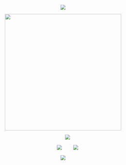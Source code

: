 <div id="header" align="center">

![](https://64.media.tumblr.com/2857b9a30438ccdedaee10640f67c004/9b3d23371e389d3a-1a/s500x750/5aa0fedb33167312e6f504a9933926a4688cd07d.pnj)
<div id="header" align="center">
<a href="https://www.youtube.com/watch?v=1-m1PSLzN6c">
  <img src="https://file.garden/Z3bN9S1OK095pmVR/IMG_6011.png" alt=" " width="384" height="384">
</a>

<div id="header" align="center">

 ㅤㅤ ![](https://files.catbox.moe/0wf4ii.png)

<div id="header" align="center">

 ㅤㅤ [![](https://files.catbox.moe/z8g77e.png)](https://sntry.cc/helel)ㅤㅤㅤ[![](https://files.catbox.moe/sgyq8n.png)](https://helel.atabook.org/)
<div id="header" align="center">

![](https://64.media.tumblr.com/ae8ce174a92afc440b7a9eb10711d5a8/9b3d23371e389d3a-d8/s500x750/b9b7f3ea9a6a4f22f70a38b3aaed529b768126c5.pnj)
